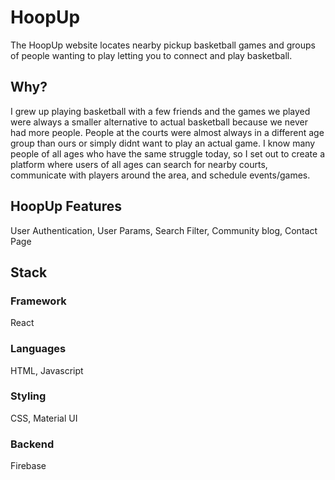 # HoopUp

The HoopUp website locates nearby pickup basketball games and groups of people wanting to play letting you to connect and play basketball.

## Why?

I grew up playing basketball with a few friends and the games we played were always a smaller alternative to actual basketball because we never had more people.  People at the courts were almost always in a different age group than ours or simply didnt want to play an actual game.  I know many people of all ages who have the same struggle today, so I set out to create a platform where users of all ages can search for nearby courts, communicate with players around the area, and schedule events/games.  

## HoopUp Features

User Authentication, User Params, Search Filter, Community blog, Contact Page

## Stack 

### Framework

React

### Languages

HTML, Javascript

### Styling

CSS, Material UI

### Backend 

Firebase
